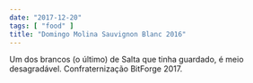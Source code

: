 ```yaml
---
date: "2017-12-20"
tags: [ "food" ]
title: "Domingo Molina Sauvignon Blanc 2016"
---
```

Um dos brancos (o último) de Salta que tinha guardado, é meio desagradável. Confraternização BitForge 2017.
